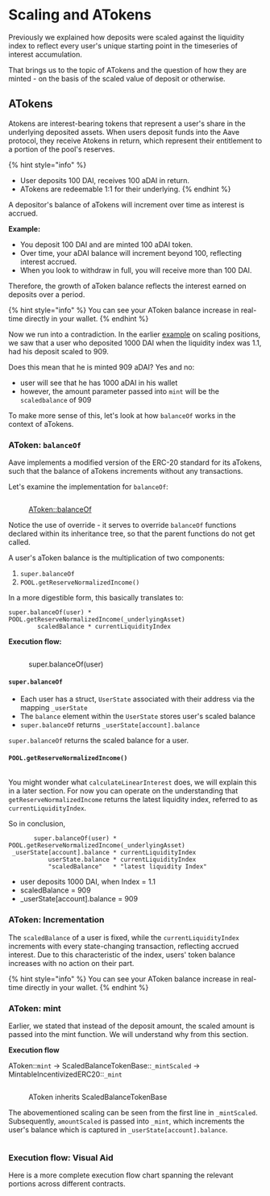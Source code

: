 # Scaling and ATokens

Previously we explained how deposits were scaled against the liquidity index to reflect every user's unique starting point in the timeseries of interest accumulation.

That brings us to the topic of ATokens and the question of how they are minted - on the basis of the scaled value of deposit or otherwise.

## ATokens

Atokens are interest-bearing tokens that represent a user's share in the underlying deposited assets. When users deposit funds into the Aave protocol, they receive Atokens in return, which represent their entitlement to a portion of the pool's reserves.

{% hint style="info" %}
* User deposits 100 DAI, receives 100 aDAI in return. &#x20;
* ATokens are redeemable 1:1 for their underlying.
{% endhint %}

A depositor's balance of aTokens will increment over time as interest is accrued.&#x20;

**Example:**

* You deposit 100 DAI and are minted 100 aDAI token.&#x20;
* Over time, your aDAI balance will increment beyond 100, reflecting interest accrued.
* When you look to withdraw in full, you will receive more than 100 DAI.

Therefore, the growth of aToken balance reflects the interest earned on deposits over a period.

{% hint style="info" %}
You can see your AToken balance increase in real-time directly in your wallet.
{% endhint %}

Now we run into a contradiction. In the earlier [example](on-indexes/#scaling-positions) on scaling positions, we saw that a user who deposited 1000 DAI when the liquidity index was 1.1, had his deposit scaled to 909.

Does this mean that he is minted 909 aDAI? Yes and no:

* user will see that he has 1000 aDAI in his wallet
* however, the amount parameter passed into `mint` will be the `scaledbalance` of 909

To make more sense of this, let's look at how `balanceOf` works in the context of aTokens.

### AToken: `balanceOf`

Aave implements a modified version of the ERC-20 standard for its aTokens, such that the balance of aTokens increments without any transactions.&#x20;

Let's examine the implementation for `balanceOf`:

<figure><img src=".gitbook/assets/image (125).png" alt=""><figcaption><p><a href="https://github.com/aave/aave-v3-core/blob/29ff9b9f89af7cd8255231bc5faf26c3ce0fb7ce/contracts/protocol/tokenization/AToken.sol#L128">AToken::balanceOf</a></p></figcaption></figure>

Notice the use of override - it serves to override `balanceOf` functions declared within its inheritance tree, so that the parent functions do not get called.&#x20;

A user's aToken balance is the multiplication of two components:

1. `super.balanceOf`&#x20;
2. `POOL.getReserveNormalizedIncome()`

In a more digestible form, this basically translates to:

```solidity
super.balanceOf(user) * POOL.getReserveNormalizedIncome(_underlyingAsset)
        scaledBalance * currentLiquidityIndex
```

**Execution flow:**&#x20;

<figure><img src=".gitbook/assets/image (151).png" alt=""><figcaption><p>super.balanceOf(user)</p></figcaption></figure>

#### `super.balanceOf`&#x20;

* Each user has a struct, `UserState` associated with their address via the mapping `_userState`
* The `balance` element within the `UserState` stores user's scaled balance&#x20;
* `super.balanceOf` returns `_userState[account].balance`

`super.balanceOf` returns the scaled balance for a user.

#### `POOL.getReserveNormalizedIncome()`

<figure><img src=".gitbook/assets/image (21).png" alt=""><figcaption></figcaption></figure>

You might wonder what `calculateLinearInterest` does, we will explain this in a later section. For now you can operate on the understanding that `getReserveNormalizedIncome` returns the latest liquidity index, referred to as `currentLiquidityIndex`.&#x20;

So in conclusion,

```solidity
       super.balanceOf(user) * POOL.getReserveNormalizedIncome(_underlyingAsset)
 _userState[account].balance * currentLiquidityIndex
           userState.balance * currentLiquidityIndex
           "scaledBalance"   * "latest liquidity Index"
```

* user deposits 1000 DAI, when Index = 1.1
* scaledBalance = 909
* \_userState\[account].balance = 909

### AToken: Incrementation

The `scaledBalance` of a user is fixed, while the `currentLiquidityIndex` increments with every state-changing transaction, reflecting accrued interest. Due to this characteristic of the index, users' token balance increases with no action on their part.

{% hint style="info" %}
You can see your AToken balance increase in real-time directly in your wallet.
{% endhint %}

### AToken: mint

Earlier, we stated that instead of the deposit amount, the scaled amount is passed into the mint function. We will understand why from this section.&#x20;

**Execution flow**

AToken::`mint` -> ScaledBalanceTokenBase::`_mintScaled` ->  MintableIncentivizedERC20::`_mint`

<figure><img src=".gitbook/assets/image (13).png" alt=""><figcaption><p>AToken inherits ScaledBalanceTokenBase</p></figcaption></figure>

The abovementioned scaling can be seen from the first line in `_mintScaled`. Subsequently, `amountScaled` is passed into `_mint`, which increments the user's balance which is captured in `_userState[account].balance`.

<figure><img src=".gitbook/assets/image (99).png" alt=""><figcaption></figcaption></figure>

### Execution flow: Visual Aid

Here is a more complete execution flow chart spanning the relevant portions across different contracts.

<img src=".gitbook/assets/file.excalidraw (20).svg" alt="" class="gitbook-drawing">

